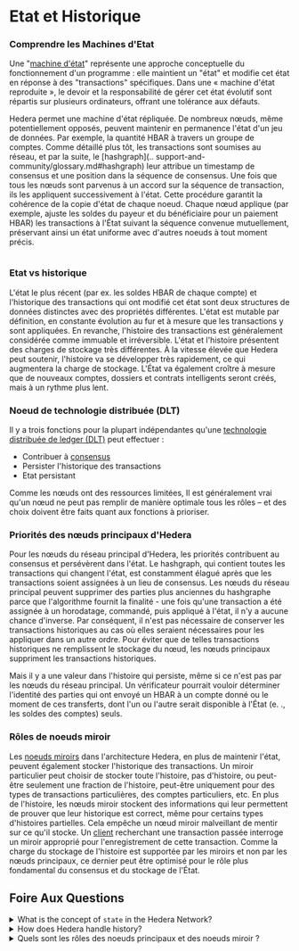 # Etat et Historique

### Comprendre les Machines d'Etat

Une "[machine d'état](../support-and-community/glossary.md#state-machine)" représente une approche conceptuelle du fonctionnement d'un programme : elle maintient un "état" et modifie cet état en réponse à des "transactions" spécifiques. Dans une « machine d'état reproduite », le devoir et la responsabilité de gérer cet état évolutif sont répartis sur plusieurs ordinateurs, offrant une tolérance aux défauts.

Hedera permet une machine d'état répliquée. De nombreux nœuds, même potentiellement opposés, peuvent maintenir en permanence l'état d'un jeu de données. Par exemple, la quantité HBAR à travers un groupe de comptes. Comme détaillé plus tôt, les transactions sont soumises au réseau, et par la suite, le [hashgraph](.. support-and-community/glossary.md#hashgraph) leur attribue un timestamp de consensus et une position dans la séquence de consensus. Une fois que tous les nœuds sont parvenus à un accord sur la séquence de transaction, ils les appliquent successivement à l'état. Cette procédure garantit la cohérence de la copie d'état de chaque noeud. Chaque nœud applique (par exemple, ajuste les soldes du payeur et du bénéficiaire pour un paiement HBAR) les transactions à l'État suivant la séquence convenue mutuellement, préservant ainsi un état uniforme avec d'autres noeuds à tout moment précis.

<figure><img src="../.gitbook/assets/hh-consensus-service-whitepaper-icons.png" alt=""><figcaption></figcaption></figure>

### Etat vs historique

L'état le plus récent (par ex. les soldes HBAR de chaque compte) et l'historique des transactions qui ont modifié cet état sont deux structures de données distinctes avec des propriétés différentes. L'état est mutable par définition, en constante évolution au fur et à mesure que les transactions y sont appliquées. En revanche, l'histoire des transactions est généralement considérée comme immuable et irréversible. L'état et l'histoire présentent des charges de stockage très différentes. À la vitesse élevée que Hedera peut soutenir, l'histoire va se développer très rapidement, ce qui augmentera la charge de stockage. L'État va également croître à mesure que de nouveaux comptes, dossiers et contrats intelligents seront créés, mais à un rythme plus lent.

### Noeud de technologie distribuée (DLT)

Il y a trois fonctions pour la plupart indépendantes qu'une [technologie distribuée de ledger (DLT)](../support-and-community/glossary.md#distributed-ledger-technology-dlt) peut effectuer :

- Contribuer à [consensus](../support-and-community/glossary.md#consensus)
- Persister l'historique des transactions
- Etat persistant

Comme les nœuds ont des ressources limitées, Il est généralement vrai qu'un nœud ne peut pas remplir de manière optimale tous les rôles – et des choix doivent être faits quant aux fonctions à prioriser.

### Priorités des nœuds principaux d'Hedera

Pour les nœuds du réseau principal d'Hedera, les priorités contribuent au consensus et persévèrent dans l'état. Le hashgraph, qui contient toutes les transactions qui changent l'état, est constamment élagué après que les transactions soient assignées à un lieu de consensus. Les nœuds du réseau principal peuvent supprimer des parties plus anciennes du hashgraphe parce que l'algorithme fournit la finalité - une fois qu'une transaction a été assignée à un horodatage, commandé, puis appliqué à l'état, il n'y a aucune chance d'inverse. Par conséquent, il n'est pas nécessaire de conserver les transactions historiques au cas où elles seraient nécessaires pour les appliquer dans un autre ordre. Pour éviter que de telles transactions historiques ne remplissent le stockage du nœud, les nœuds principaux suppriment les transactions historiques.

Mais il y a une valeur dans l'histoire qui persiste, même si ce n'est pas par les nœuds du réseau principal. Un vérificateur pourrait vouloir déterminer l'identité des parties qui ont envoyé un HBAR à un compte donné ou le moment de ces transferts, dont l'un ou l'autre serait disponible à l'État (e. ., les soldes des comptes) seuls.

### Rôles de noeuds miroir

Les [noeuds miroirs](mirror-nodes/) dans l'architecture Hedera, en plus de maintenir l'état, peuvent également stocker l'historique des transactions. Un miroir particulier peut choisir de stocker toute l'histoire, pas d'histoire, ou peut-être seulement une fraction de l'histoire, peut-être uniquement pour des types de transactions particulières, des comptes particuliers, etc. En plus de l'histoire, les nœuds miroir stockent des informations qui leur permettent de prouver que leur historique est correct, même pour certains types d'histoires partielles. Cela empêche un nœud miroir malveillant de mentir sur ce qu'il stocke. Un [client](../support-and-community/glossary.md#client) recherchant une transaction passée interroge un miroir approprié pour l'enregistrement de cette transaction. Comme la charge du stockage de l'histoire est supportée par les miroirs et non par les nœuds principaux, ce dernier peut être optimisé pour le rôle plus fondamental du consensus et du stockage de l'État.

## Foire Aux Questions

<details>

<summary>What is the concept of <code>state</code> in the Hedera Network?</summary>

L'état dans le réseau Hedera est l'état actuel de toutes les données, comme le montant de HBAR dans un ensemble de comptes. Il est maintenu à travers plusieurs nœuds dans une représentation cohérente, fournissant une tolérance aux défauts. L'état change constamment à mesure que les transactions lui sont appliquées.

</details>

<details>

<summary>How does Hedera handle history?</summary>

L'histoire des transactions est maintenue comme une structure de données distincte de l'état. Il fournit un enregistrement des transactions qui ont changé l'état au fil du temps. Elle est généralement envisagée comme immuable et irréversible. Les nœuds miroir de l'architecture Hedera stockent l'historique des transactions, tandis que les nœuds principaux se concentrent sur le consensus et le stockage d'état.

</details>

<details>

<summary>Quels sont les rôles des noeuds principaux et des noeuds miroir ?</summary>

Les nœuds principaux donnent la priorité à la contribution au consensus et à l'état persistant. Ils suppriment les transactions historiques après qu'on leur ait assigné un lieu dans l'ordre de consensus. Les noeuds miroirs, par contre, enregistrent l'historique de la transaction et conservent l'état, fournissant un enregistrement des transactions passées à des fins d'audit.

</details>
